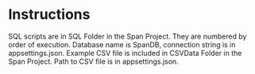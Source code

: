 # Instructions
SQL scripts are in SQL Folder in the Span Project.
They are numbered by order of execution.
Database name is SpanDB, connection string is in appsettings.json.
Example CSV file is included in CSVData Folder in the Span Project.
Path to CSV file is in appsettings.json.